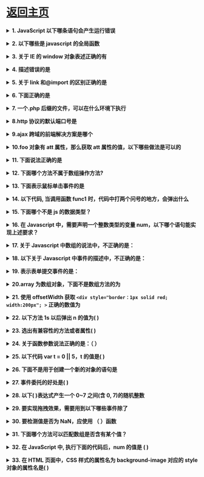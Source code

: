 # [返回主页](https://github.com/yisainan/web-interview/blob/master/README.md)

<b><details><summary>1. JavaScript 以下哪条语句会产生运行错误 </summary></b>

A. var obj = (); B. var obj = []; C. var obj = {}; D. var obj = //; 

参考答案：AD

[参与互动](https://github.com/yisainan/web-interview/issues/543)

</details>

<b><details><summary>2. 以下哪些是 javascript 的全局函数</summary></b>

```
A. escape	函数可对字符串进行编码，这样就可以在所有的计算机上读取该字符串。ECMAScript v3 反对使用该方法，应用使用 decodeURI() 和 decodeURIComponent() 替代它。
B. parseFloat	parseFloat() 函数可解析一个字符串，并返回一个浮点数。
该函数指定字符串中的首个字符是否是数字。如果是，则对字符串进行解析，直到到达数字的末端为止，然后以数字返回该数字，而不是作为字符串。
C. eval	 函数可计算某个字符串，并执行其中的的 JavaScript 代码。
D. setTimeout
E. alert
```

参考答案：ABC

[参与互动](https://github.com/yisainan/web-interview/issues/544)

</details>

<b><details><summary>3. 关于 IE 的 window 对象表述正确的有</summary></b>

```
A. window.opener属性本身就是指向window对象
B. window.reload()方法可以用来刷新当前页面  应该是location.reload或者window.location.reload
C. window.location="a.html"和window.location.href="a.html"的作用都是把当前页面替换成a.html页面
D. 定义了全局变量g;可以用window.g的方式来存取该变量
```

参考答案：ACD

[参与互动](https://github.com/yisainan/web-interview/issues/545)

</details>

<b><details><summary>4. 描述错误的是</summary></b>

```
A：HTTP状态码302表示暂时性转移
B:domContentLoaded事件早于onload事件
C: IE678不支持事件捕获
D:localStorage 存储的数据在电脑重启后丢失
```

参考答案：D

解析：

HTTP 状态码 302 表示被请求的资源暂时转移(Moved temporatily)，然后会给出一个转移后的 URL，而浏览器在处理服务器返回的 302 错误时，原则上会重新建立一个 TCP 连接，然后再取重定向后的 URL 的页面; 但是如果页面存在于缓存中，则不重新获取; 

onload 事件触发时，页面上所有的 DOM，样式表，脚本，图片，flash 都已经加载完成了，domContentLoaded 事件触发时，仅当 DOM 加载完成，不包括样式表，图片，flash。

C 正确，故选 D

[参与互动](https://github.com/yisainan/web-interview/issues/546)

</details>

<b><details><summary>5. 关于 link 和@import 的区别正确的是</summary></b>

```
A: link属于XHTML标签，而@import是CSS提供的;
B：页面被加载时，link会同时被加载，而后者引用的CSS会等到页面被加载完再加载
C：import只在IE5以上才能识别 而link是XHTML标签，无兼容问题
D: link方式的样式的权重高于@import的权重
```

参考答案：ABCD

[参与互动](https://github.com/yisainan/web-interview/issues/547)

</details>

<b><details><summary>6. 下面正确的是</summary></b>

```
A: 跨域问题能通过JsonP方案解决
B：不同子域名间仅能通过修改window.name解决跨域   还可以通过script标签src  jsonp等h5 Java split等
C：只有在IE中可通过iframe嵌套跨域
D：MediaQuery属性是进行视频格式检测的属性是做响应式的
```

参考答案：A

[参与互动](https://github.com/yisainan/web-interview/issues/548)

</details>

<b><details><summary>7. 一个.php 后缀的文件，可以在什么环境下执行</summary></b>

```
A mysql 数据库
B 浏览器
C apache 服务器
D Windows 系统
```

参考答案: C

解析:php 运行环境 apache

[参与互动](https://github.com/yisainan/web-interview/issues/603)

</details>

<b><details><summary>8.http 协议的默认端口号是</summary></b>

```
A 80
B 8888
C 8080
D 3306
```

参考答案: A

解析: 服务器安装好之后，默认端口号是 80

[参与互动](https://github.com/yisainan/web-interview/issues/604)

</details>

<b><details><summary>9.ajax 跨域的前端解决方案是哪个</summary></b>

```
A cors
B jsonp
C 服务器代理
D promise
```

参考答案: B

解析:jsonp 是使用标签的 src 属性链接资源接口，在 url 中传递回调函数，实现跨域请求

[参与互动](https://github.com/yisainan/web-interview/issues/605)

</details>

<b><details><summary>10.foo 对象有 att 属性，那么获取 att 属性的值，以下哪些做法是可以的</summary></b>

```
A foo("att")
B foo["att"]
C foo{"att"}
D foo[att]
```

参考答案: B

[参与互动](https://github.com/yisainan/web-interview/issues/606)

</details>

<b><details><summary>11. 下面说法正确的是</summary></b>

```
A setTimeout 函数是同步的
B setInterval 函数是异步的
C setTimeout(function( ) { } ,100) 会立即同步执行
D setInterval 函数会立即执行
```

参考答案: B

[参与互动](https://github.com/yisainan/web-interview/issues/607)

</details>

<b><details><summary>12. 下面哪个方法不属于数组操作方法?</summary></b>

```
A shift()
B pop()
C push()
D replace()
```

参考答案: D

[参与互动](https://github.com/yisainan/web-interview/issues/608)

</details>

<b><details><summary>13. 下面表示鼠标单击事件的是</summary></b>

```
A onclick
B onmouseover
C onmouseout
D onmousemove
```

参考答案: A

[参与互动](https://github.com/yisainan/web-interview/issues/609)

</details>

<b><details><summary>14. 以下代码, 当调用函数 func1 时，代码中打两个问号的地方，会弹出什么</summary></b>

```js
var v1 = 250;

function func1() {
    alert(v1); //？？
    var v1 = 350;
}
```

```
A 250
B 350
C undefined
D 以上都不对
```

参考答案: C

解析: 函数内部的 var v1 声明会提升到当前作用域顶部，但是赋值不会提升，所以 alert 的时候首先弹出当前作用域的 v1，值位 undefined

[参与互动](https://github.com/yisainan/web-interview/issues/610)

</details>

<b><details><summary>15. 下面哪个不是 js 的数据类型？</summary></b>

```
A int
B number
C string
D boolean
```

参考答案: A

[参与互动](https://github.com/yisainan/web-interview/issues/611)

</details>

<b><details><summary>16. 在 Javascript 中，需要声明一个整数类型的变量 num，以下哪个语句能实现上述要求？</summary></b>

```
A int num
B number num
C var num
D Integer num
```

参考答案: C

解析: var 关键字声明变量

[参与互动](https://github.com/yisainan/web-interview/issues/612)

</details>

<b><details><summary>17. 关于 Javascript 中数组的说法中，不正确的是：</summary></b>

```
A 数组的长度必须在创建时给定，之后便不能改变
B 由于数组是对象，因此创建数组时可以使用 new 运算符 当然也可以不用的
C 数组内元素的类型可以不同
D 数组可以在声明的同时进行初始化
```

参考答案: A

解析: js 数组长度是可以变化的

[参与互动](https://github.com/yisainan/web-interview/issues/613)

</details>

<b><details><summary>18. 以下关于 Javascript 中事件的描述中，不正确的是：</summary></b>

```
A onclick–鼠标单击事件
B onfocus–获取焦点事件
C onmouseover–鼠标指针移动到事件源对象上时触发的事件
D onsubmit–选择字段时触发的事件
```

参考答案: D

解析: change 需要选择的字段发生变化时才触发的事件

[参与互动](https://github.com/yisainan/web-interview/issues/614)

</details>

<b><details><summary>19. 表示表单提交事件的是：</summary></b>

```
A onmousemove
B onchange
C onclick
D onsubmit
```

参考答案: D

[参与互动](https://github.com/yisainan/web-interview/issues/615)

</details>

<b><details><summary>20.array 为数组对象，下面不是数组方法的为</summary></b>

```
A array.zero()
B array.map()
C array.filter()
D array.push()
```

参考答案: A

[参与互动](https://github.com/yisainan/web-interview/issues/616)

</details>

<b><details><summary>21. 使用 offsetWidth 获取 `<div style="border：1px solid red; width:200px"; >` 正确的数值为</summary></b>

```
A 199
B 197
C 198
D 202
```

参考答案: D

解析: offsetWidth 获取的时候包括了边框 并且不带 px 单位

[参与互动](https://github.com/yisainan/web-interview/issues/617)

</details>

<b><details><summary>22. 以下方法 1s 以后弹出 n 的值为( )</summary></b>

```js
var n = 10;
setInterval(function() {
    alert(n);
    var n = 100;
}, 1000);
```

```
A 10
B 100
C undefined
D 报错
```

参考答案: C

解析:
计时函数中，定义的变量 n 有声明提升，被提升到函数作用域顶部，即在 alert()之前，只提升声明，变量赋值位置不变，所以为 undefined

[参与互动](https://github.com/yisainan/web-interview/issues/618)

</details>

<b><details><summary>23. 选出有兼容性的方法或者属性( )</summary></b>

```
A event.cancelBubble
B getElementById
C getElementsByTagName
D nodeType
```

参考答案: A

解析: event.cancelBubble 是 IE 老版本取消事件冒泡的方式

[参与互动](https://github.com/yisainan/web-interview/issues/619)

</details>

<b><details><summary>24. 关于函数参数说法正确的是：（ ）</summary></b>

```
A 函数必须有参数
B 函数体中可以使用 arguments 来获取传递的实际参数值
C 函数必须有返回值
D 函数体中可以使用 parameters 来获取传递的实际参数
```

参考答案: B

解析: 可使用 arguments 在函数体中获取函数调用时的参数列表，在函数调用时，实参个数和形参个数可以不一致。

[参与互动](https://github.com/yisainan/web-interview/issues/620)

</details>

<b><details><summary>25. 以下代码 var t = 0 || 5，t 的值是( )</summary></b>

```
A true
B false
C 5
D 0
```

参考答案: C

解析: 逻辑或的应用 0 位 false

[参与互动](https://github.com/yisainan/web-interview/issues/621)

</details>

<b><details><summary>26. 下面不是用于创建一个新的对象的语句是</summary></b>

```
A var d = new Date();
B var f = ( );
C var o = new Object();
D var o = {title: "hello", author: "Tom"};
```

参考答案: B

[参与互动](https://github.com/yisainan/web-interview/issues/622)

</details>

<b><details><summary>27. 事件委托的好处是( )</summary></b>

```
A 减少了事件绑定的数量;对后来动态创建的元素依然有效
B 和普通事件的执行没什么区别
C 降低了程序执行效率
D 以上都不对
```

参考答案: A

[参与互动](https://github.com/yisainan/web-interview/issues/623)

</details>

<b><details><summary>28. 以下( )表达式产生一个 0~7 之间(含 0, 7)的随机整数</summary></b>

```
A Math.floor(Math.random()*6)
B Math.floor(Math.random()*7)
C Math. floor(Math.random()\*8)
D Math.ceil(Math.random()8)
```

参考答案: C

解析:
生成 min ~ max （包含 max）的随机数公式：
Math.floor(Math.random()(max - min+1) + min)

[参与互动](https://github.com/yisainan/web-interview/issues/624)

</details>

<b><details><summary>29. 要实现拖拽效果，需要用到以下哪些事件除了</summary></b>

```
A onmousedown
B onmouseup
C onmouseover
D onmousemove
```

参考答案: C

解析:
鼠标按下（onmousedown），鼠标移动（onmousemove），鼠标抬起（onmouseup）

[参与互动](https://github.com/yisainan/web-interview/issues/625)

</details>

<b><details><summary>30. 要检测值是否为 NaN，应使用 （ ）函数</summary></b>

```
A Number( )
B parseInt ( )
C IsNaN( )
D isNaN( )
```

参考答案: D

[参与互动](https://github.com/yisainan/web-interview/issues/626)

</details>

<b><details><summary>31. 下面哪个方法可以匹配数组是否含有某个值？</summary></b>

```
A sort()
B push()
C join()
D indexOf()
```

参考答案: D

[参与互动](https://github.com/yisainan/web-interview/issues/627)

</details>

<b><details><summary>32. 在 JavaScript 中, 执行下面的代码后，num 的值是 ( )</summary></b>

```js
var num = 0;
var t = num++ + num++;
```

```
A -1
B 0
C 2
D 13
```

参考答案: C

解析:
这个代码跟变量 t 没有关系，表达式中完成了两次 num 的自增，所以，结果是 2

[参与互动](https://github.com/yisainan/web-interview/issues/628)

</details>

<b><details><summary>33. 在 HTML 页面中，CSS 样式的属性名为 background-image 对应的 style 对象的属性名是( )</summary></b>

```
A background-image
B backgroundImage
C image
D background
```

参考答案: B

解析: 省略中间的-，后面的单词，首字母大写

[参与互动](https://github.com/yisainan/web-interview/issues/629)

</details>
